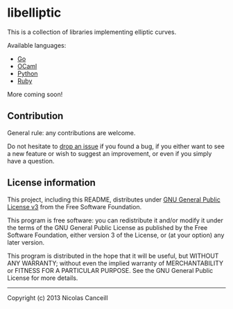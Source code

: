 # libelliptic

This is a collection of libraries implementing elliptic curves.

Available languages:

* [Go](https://github.com/ncanceill/libelliptic/tree/master/go)
* [OCaml](https://github.com/ncanceill/libelliptic/tree/master/ocaml)
* [Python](https://github.com/ncanceill/libelliptic/tree/master/python)
* [Ruby](https://github.com/ncanceill/libelliptic/tree/master/ruby)

More coming soon!

## Contribution

General rule: any contributions are welcome.

Do not hesitate to [drop an issue](https://github.com/ncanceill/libelliptic/issues/new) if you found a bug, if you either want to see a new feature or wish to suggest an improvement, or even if you simply have a question.

## License information

This project, including this README, distributes under [GNU General Public License v3](https://github.com/ncanceill/libelliptic/blob/master/LICENSE.md) from the Free Software Foundation.

This program is free software: you can redistribute it and/or modify it under the terms of the GNU General Public License as published by the Free Software Foundation, either version 3 of the License, or (at your option) any later version.

This program is distributed in the hope that it will be useful, but WITHOUT ANY WARRANTY; without even the implied warranty of MERCHANTABILITY or FITNESS FOR A PARTICULAR PURPOSE.  See the GNU General Public License for more details.

***

Copyright (c) 2013 Nicolas Canceill

